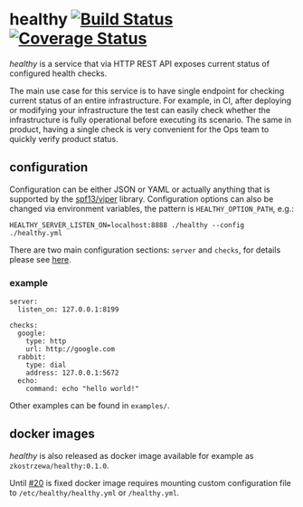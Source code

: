 # healthy [![Build Status](https://travis-ci.org/localghost/healthy.svg?branch=master)](https://travis-ci.org/localghost/healthy) [![Coverage Status](https://coveralls.io/repos/github/localghost/healthy/badge.svg?branch=master)](https://coveralls.io/github/localghost/healthy?branch=master)

_healthy_ is a service that via HTTP REST API exposes current status of configured health checks.

The main use case for this service is to have single endpoint for checking current status of an entire infrastructure.
For example, in CI, after deploying or modifying your infrastructure the test can easily check whether the infrastructure
is fully operational before executing its scenario.
The same in product, having a single check is very convenient for the Ops team to quickly verify product status.

## configuration

Configuration can be either JSON or YAML or actually anything that is supported by the [spf13/viper](https://github.com/spf13/viper) library.
Configuration options can also be changed via environment variables, the pattern is `HEALTHY_OPTION_PATH`, e.g.:
```
HEALTHY_SERVER_LISTEN_ON=localhost:8888 ./healthy --config ./healthy.yml 
```

There are two main configuration sections: `server` and `checks`, for details please see [here](https://github.com/localghost/healthy/wiki/Configuration-schema).

### example

```
server:
  listen_on: 127.0.0.1:8199

checks:
  google:
    type: http
    url: http://google.com
  rabbit:
    type: dial
    address: 127.0.0.1:5672
  echo:
    command: echo "hello world!"
```

Other examples can be found in `examples/`.

## docker images   

_healthy_ is also released as docker image available for example as `zkostrzewa/healthy:0.1.0`.

Until [#20](https://github.com/localghost/healthy/issues/20) is fixed docker image requires mounting custom configuration file to `/etc/healthy/healthy.yml` or `/healthy.yml`.
